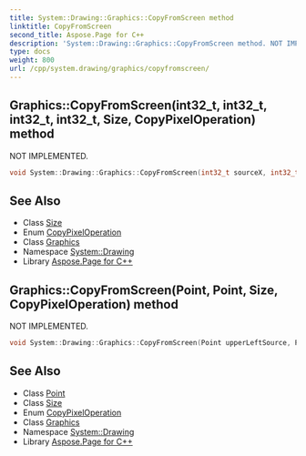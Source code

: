 ```yaml
---
title: System::Drawing::Graphics::CopyFromScreen method
linktitle: CopyFromScreen
second_title: Aspose.Page for C++
description: 'System::Drawing::Graphics::CopyFromScreen method. NOT IMPLEMENTED in C++.'
type: docs
weight: 800
url: /cpp/system.drawing/graphics/copyfromscreen/
---
```

## Graphics::CopyFromScreen(int32_t, int32_t, int32_t, int32_t, Size, CopyPixelOperation) method


NOT IMPLEMENTED.

```cpp
void System::Drawing::Graphics::CopyFromScreen(int32_t sourceX, int32_t sourceY, int32_t destinationX, int32_t destinationY, Size blockRegionSize, CopyPixelOperation copyPixelOperation=CopyPixelOperation::SourceCopy)
```


## See Also

* Class [Size](../../size/)
* Enum [CopyPixelOperation](../../copypixeloperation/)
* Class [Graphics](../)
* Namespace [System::Drawing](../../)
* Library [Aspose.Page for C++](../../../)
## Graphics::CopyFromScreen(Point, Point, Size, CopyPixelOperation) method


NOT IMPLEMENTED.

```cpp
void System::Drawing::Graphics::CopyFromScreen(Point upperLeftSource, Point upperLeftDestination, Size blockRegionSize, CopyPixelOperation copyPixelOperation=CopyPixelOperation::SourceCopy)
```


## See Also

* Class [Point](../../point/)
* Class [Size](../../size/)
* Enum [CopyPixelOperation](../../copypixeloperation/)
* Class [Graphics](../)
* Namespace [System::Drawing](../../)
* Library [Aspose.Page for C++](../../../)
